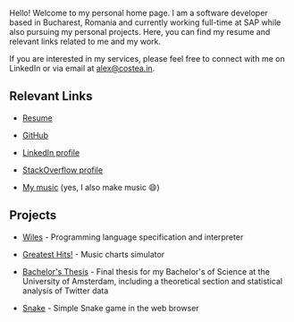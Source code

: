 Hello! Welcome to my personal home page. I am a software developer based in Bucharest, Romania and currently working full-time at SAP while also pursuing my personal projects. Here, you can find my resume and relevant links related to me and my work.

If you are interested in my services, please feel free to connect with me on LinkedIn or via email at alex@costea.in.

## Relevant Links

- [Resume](https://alex.costea.in/Alex_Costea_Resume.pdf)

- [GitHub](https://github.com/Alex-Costea)

- [LinkedIn profile](https://www.linkedin.com/in/alexcostea2520/)

- [StackOverflow profile](https://stackoverflow.com/users/11037997)

- [My music](https://alcostar.bandcamp.com/) (yes, I also make music 😄)

## Projects

- [Wiles](https://wiles.costea.in/) - Programming language specification and interpreter

- [Greatest Hits!](https://github.com/Alex-Costea/Greatest-Hits) - Music charts simulator
 
- [Bachelor's Thesis](https://github.com/Alex-Costea/Bachelors-Thesis/blob/main/Bachelor's%20Thesis.pdf) - Final thesis for my Bachelor's of Science at the University of Amsterdam, including a theoretical section and statistical analysis of Twitter data

- [Snake](https://alex.costea.in/Snake/) - Simple Snake game in the web browser
